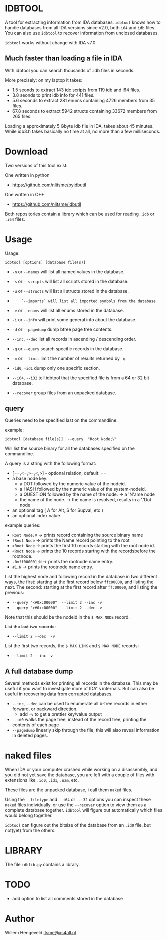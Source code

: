 IDBTOOL
=======

A tool for extracting information from IDA databases.
`idbtool` knows how to handle databases from all IDA versions since v2.0, both `i64` and `idb` files.
You can also use `idbtool` to recover information from unclosed databases.

`idbtool` works without change with IDA v7.0.


Much faster than loading a file in IDA
--------------------------------------

With idbtool you can search thousands of .idb files in seconds.

More precisely: on my laptop it takes:

 *  1.5 seonds to extract 143 idc scripts from 119 idb and i64 files.
 *  3.8 seonds to print idb info for 441 files.
 *  5.6 seconds to extract 281 enums containing 4726 members from 35 files.
 * 67.8 seconds to extract 5942 structs containing 33672 members from 265 files.

Loading a approximately 5 Gbyte idb file in IDA, takes about 45 minutes.
While idb3.h takes basically no time at all, no more than a few milliseconds.



Download
========

Two versions of this tool exist:

One written in python
 * https://github.com/nlitsme/pyidbutil

One written in C++
 * https://github.com/nlitsme/idbutil

Both repositories contain a library which can be used for reading `.idb` or `.i64` files.


Usage
=====

Usage: 

    idbtool [options] [database file(s)]

 * `-n` or `--names`  will list all named values in the database.
 * `-s` or `--scripts` will list all scripts stored in the database.
 * `-u` or `--structs` will list all structs stored in the database.
 *         `--imports` will list all imported symbols from the database
 * `-e` or `--enums` will list all enums stored in the database.
 * `-i` or `--info` will print some general info about the database. 

 * `-d` or `--pagedump`  dump btree page tree contents.
 * `--inc`, `--dec` list all records in ascending / descending order.
 * `-q` or `--query` search specific records in the database.
 * `-m` or `--limit` limit the number of results returned by `-q`.
 * `-id0`, `-id1` dump only one specific section.
 * `--i64`, `--i32` tell idbtool that the specified file is from a 64 or 32 bit database.
 * `--recover` group files from an unpacked database.

query
-----

Queries need to be specified last on the commandline.

example:

    idbtool [database file(s)]  --query  "Root Node;V"

Will list the source binary for all the databases specified on the commandline.

A query is a string with the following format:

 * [==,<=,>=,<,>]  - optional relation, default: ==
 * a base node key:
    * a DOT followed by the numeric value of the nodeid.
    * a HASH followed by the numeric value of the system-nodeid.
    * a QUESTION followed by the name of the node. -> a 'N'ame node
    * the name of the node.  -> the name is resolved, results in a '.'Dot node
 * an optional tag ( A for Alt, S for Supval, etc )
 * an optional index value

example queries:
 * `Root Node;V` -> prints record containing the source binary name
 * `?Root Node` -> prints the Name record pointing to the root
 * `>Root Node` -> prints the first 10 records starting with the root node id.
 * `<Root Node` -> prints the 10 records startng with the recordsbefore the rootnode.
 * `.0xff000001;N` -> prints the rootnode name entry.
 * `#1;N` -> prints the rootnode name entry.

List the highest node and following record in the database in two different ways,
the first: starting at the first record below `ffc00000`, and listing the next.
The second: starting at the first record after `ffc00000`, and listing the previous:
 * `--query "<#0xc00000"  --limit 2 --inc -v`
 * `--query ">#0xc00000"  --limit 2 --dec -v`

Note that this should be the nodeid in the `$ MAX NODE` record.

List the last two records:
 * `--limit 2 --dec  -v`

List the first two records, the `$ MAX LINK` and `$ MAX NODE` records:
 * `--limit 2 --inc -v`


A full database dump
--------------------

Several methods exist for printing all records in the database. This may be useful if
you want to investigate more of IDA''s internals. But can also be useful in recovering
data from corrupted databases.

 * `--inc`, `--dec` can be used to enumerate all b-tree records in either forward, or backward direction.
    * add `-v` to get a prettier key/value output
 * `--id0`  walks the page tree, instead of the record tree, printing the contents of each page
 * `--pagedump` linearly skip through the file, this will also reveal information in deleted pages.

naked files
===========

When IDA or your computer crashed while working on a disassembly, and you did not yet save the database,
you are left with a couple of files with extensions like `.id0`, `.id1`, `.nam`, etc.

These files are the unpacked database, i call them `naked` files.

Using the `--filetype` and `--i64` or `--i32` options you can inspect these `naked` files individually.
or use the `--recover` option to view them as a complete database together.
`idbtool` will figure out automatically which files would belong together.

`idbtool` can figure out the bitsize of the database from an `.id0` file, but not(yet) from the others.


LIBRARY
=======

The file `idblib.py` contains a library.


TODO
====

 * add option to list all comments stored in the database

Author
======

Willem Hengeveld <itsme@xs4all.nl>

